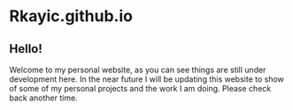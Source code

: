 # Rkayic.github.io
## Hello!
Welcome to my personal website, as you can see things are still under development here. In the near future I will be updating this website to show of some of my personal projects and the work I am doing. Please check back another time.
